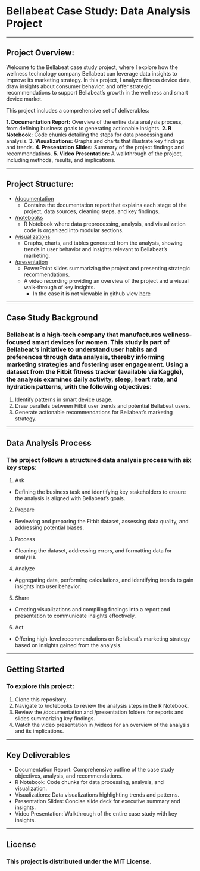 
# Bellabeat Case Study: Data Analysis Project

---

## Project Overview: 
Welcome to the Bellabeat case study project, where I explore how the wellness technology company Bellabeat can leverage data insights to improve its marketing strategy. In this project, I analyze fitness device data, draw insights about consumer behavior, and offer strategic recommendations to support Bellabeat’s growth in the wellness and smart device market.

This project includes a comprehensive set of deliverables:

**1. Documentation Report:** Overview of the entire data analysis process, from defining business goals to generating actionable insights.
**2. R Notebook:** Code chunks detailing the steps for data processing and analysis.
**3. Visualizations:** Graphs and charts that illustrate key findings and trends.
**4. Presentation Slides:** Summary of the project findings and recommendations.
**5. Video Presentation:** A walkthrough of the project, including methods, results, and implications.

---

## Project Structure:

* [/documentation](https://github.com/Theawmaster/Bellabeat-Wellness-Data-Analysis-Leveraging-Smart-Device-Insights-for-Marketing/tree/main/doccumentation)
  * Contains the documentation report that explains each stage of the project, data sources, cleaning steps, and key findings.
* [/notebooks](https://github.com/Theawmaster/Bellabeat-Wellness-Data-Analysis-Leveraging-Smart-Device-Insights-for-Marketing/tree/main/notebook)
  * R Notebook where data preprocessing, analysis, and visualization code is organized into modular sections.
* [/visualizations](https://github.com/Theawmaster/Bellabeat-Wellness-Data-Analysis-Leveraging-Smart-Device-Insights-for-Marketing/tree/main/visualizations)
  * Graphs, charts, and tables generated from the analysis, showing trends in user behavior and insights relevant to Bellabeat’s marketing.
* [/presentation](https://github.com/Theawmaster/Bellabeat-Wellness-Data-Analysis-Leveraging-Smart-Device-Insights-for-Marketing/tree/main/presentation)
  * PowerPoint slides summarizing the project and presenting strategic recommendations.
  * A video recording providing an overview of the project and a visual walk-through of key insights.
    * In the case it is not viewable in github view [here]([https://entuedu-my.sharepoint.com/:v:/r/personal/aawyong001_e_ntu_edu_sg/Documents/Recordings/BellaBeat%20Sharing-20241109_145615-Meeting%20Recording.mp4?csf=1&web=1&e=2TPunW&nav=eyJyZWZlcnJhbEluZm8iOnsicmVmZXJyYWxBcHAiOiJTdHJlYW1XZWJBcHAiLCJyZWZlcnJhbFZpZXciOiJTaGFyZURpYWxvZy1MaW5rIiwicmVmZXJyYWxBcHBQbGF0Zm9ybSI6IldlYiIsInJlZmVycmFsTW9kZSI6InZpZXcifX0%3D](https://drive.google.com/file/d/10M48h5GPJPdLuZb3OcoiRex4rsqaahIq/view?usp=drive_link))

---

## Case Study Background

### Bellabeat is a high-tech company that manufactures wellness-focused smart devices for women. This study is part of Bellabeat's initiative to understand user habits and preferences through data analysis, thereby informing marketing strategies and fostering user engagement. Using a dataset from the Fitbit fitness tracker (available via Kaggle), the analysis examines daily activity, sleep, heart rate, and hydration patterns, with the following objectives:

1. Identify patterns in smart device usage.
2. Draw parallels between Fitbit user trends and potential Bellabeat users.
3. Generate actionable recommendations for Bellabeat’s marketing strategy.

---

## Data Analysis Process

### The project follows a structured data analysis process with six key steps:

1. Ask
  * Defining the business task and identifying key stakeholders to ensure the analysis is aligned with Bellabeat’s goals.
2. Prepare
  * Reviewing and preparing the Fitbit dataset, assessing data quality, and addressing potential biases.
3. Process
  * Cleaning the dataset, addressing errors, and formatting data for analysis.
4. Analyze
  * Aggregating data, performing calculations, and identifying trends to gain insights into user behavior.
5. Share
  * Creating visualizations and compiling findings into a report and presentation to communicate insights effectively.
6. Act
  * Offering high-level recommendations on Bellabeat’s marketing strategy based on insights gained from the analysis.

---

## Getting Started

### To explore this project:

1. Clone this repository.
2. Navigate to /notebooks to review the analysis steps in the R Notebook.
3. Review the /documentation and /presentation folders for reports and slides summarizing key findings.
4. Watch the video presentation in /videos for an overview of the analysis and its implications.

---

## Key Deliverables

* Documentation Report: Comprehensive outline of the case study objectives, analysis, and recommendations.
* R Notebook: Code chunks for data processing, analysis, and visualization.
* Visualizations: Data visualizations highlighting trends and patterns.
* Presentation Slides: Concise slide deck for executive summary and insights.
* Video Presentation: Walkthrough of the entire case study with key insights.

---

## License

### This project is distributed under the MIT License.
